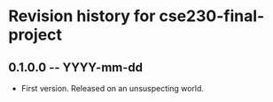 # Revision history for cse230-final-project

## 0.1.0.0 -- YYYY-mm-dd

* First version. Released on an unsuspecting world.
